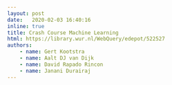 ```yaml
---
layout: post
date:   2020-02-03 16:40:16
inline: true
title: Crash Course Machine Learning
html: https://library.wur.nl/WebQuery/edepot/522527
authors: 
    - name: Gert Kootstra
    - name: Aalt DJ van Dijk
    - name: David Rapado Rincon
    - name: Janani Durairaj
---
```



